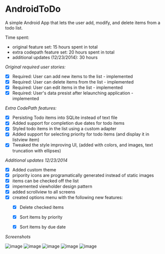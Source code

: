AndroidToDo
===========

A simple Android App that lets the user add, modify, and delete items from a todo list.

Time spent: 
- original feature set: 15 hours spent in total
- extra codepath feature set: 20 hours spent in total
- additional updates (12/23/2014): 30 hours

*Original required user stories:*

 - [x] Required: User can add new items to the list - implemented
 - [x] Required: User can delete items from the list - implemented
 - [x] Required: User can edit items in the list - implemented
 - [x] Required: User's data presist after lelaunching application - implemented

*Extra CodePath features:*
 - [x] Persisting Todo items into SQLite instead of text file
 - [x] Added support for completion due dates for todo items
 - [x] Styled todo items in the list using a custom adapter
 - [x] Added support for selecting priority for todo items (and display it in listview item)
 - [x] Tweaked the style improving UI, (added with colors, and images, text truncation with ellipses)

*Additional updates 12/23/2014*
 - [x] Added custom theme
 - [x] pripority icons are programatically generated instead of static images
 - [x] items can be checked off the list
 - [x] impemented viewholder design pattern
 - [x] added scrollview to all screens
 - [x] created options menu with the following new features:
   - [x] Delete checked items
   - [x] Sort items by priority
   - [x] Sort items by due date


*Screenshots*

![image](https://github.com/martasmith/AndroidToDo/blob/master/todo_screen1.png)
![image](https://github.com/martasmith/AndroidToDo/blob/master/todo_screen2.png)
![image](https://github.com/martasmith/AndroidToDo/blob/master/todo_screen3.png)
![image](https://github.com/martasmith/AndroidToDo/blob/master/todo_screen4.png)
![image](https://github.com/martasmith/AndroidToDo/blob/master/todo_screen5.png)

